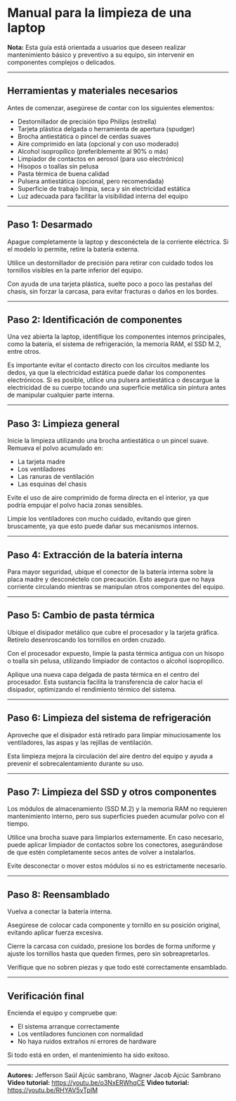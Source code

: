 # Manual para la limpieza de una laptop 

**Nota:** Esta guía está orientada a usuarios que deseen realizar mantenimiento básico y preventivo a su equipo, sin intervenir en componentes complejos o delicados.

---

## Herramientas y materiales necesarios

Antes de comenzar, asegúrese de contar con los siguientes elementos:

- Destornillador de precisión tipo Philips (estrella)
- Tarjeta plástica delgada o herramienta de apertura (spudger)
- Brocha antiestática o pincel de cerdas suaves
- Aire comprimido en lata (opcional y con uso moderado)
- Alcohol isopropílico (preferiblemente al 90% o más)
- Limpiador de contactos en aerosol (para uso electrónico)
- Hisopos o toallas sin pelusa
- Pasta térmica de buena calidad
- Pulsera antiestática (opcional, pero recomendada)
- Superficie de trabajo limpia, seca y sin electricidad estática
- Luz adecuada para facilitar la visibilidad interna del equipo

---

## Paso 1: Desarmado

Apague completamente la laptop y desconéctela de la corriente eléctrica. Si el modelo lo permite, retire la batería externa.

Utilice un destornillador de precisión para retirar con cuidado todos los tornillos visibles en la parte inferior del equipo.

Con ayuda de una tarjeta plástica, suelte poco a poco las pestañas del chasis, sin forzar la carcasa, para evitar fracturas o daños en los bordes.

---

## Paso 2: Identificación de componentes

Una vez abierta la laptop, identifique los componentes internos principales, como la batería, el sistema de refrigeración, la memoria RAM, el SSD M.2, entre otros.

Es importante evitar el contacto directo con los circuitos mediante los dedos, ya que la electricidad estática puede dañar los componentes electrónicos. Si es posible, utilice una pulsera antiestática o descargue la electricidad de su cuerpo tocando una superficie metálica sin pintura antes de manipular cualquier parte interna.

---

## Paso 3: Limpieza general

Inicie la limpieza utilizando una brocha antiestática o un pincel suave. Remueva el polvo acumulado en:

- La tarjeta madre  
- Los ventiladores  
- Las ranuras de ventilación  
- Las esquinas del chasis

Evite el uso de aire comprimido de forma directa en el interior, ya que podría empujar el polvo hacia zonas sensibles.

Limpie los ventiladores con mucho cuidado, evitando que giren bruscamente, ya que esto puede dañar sus mecanismos internos.

---

## Paso 4: Extracción de la batería interna

Para mayor seguridad, ubique el conector de la batería interna sobre la placa madre y desconéctelo con precaución. Esto asegura que no haya corriente circulando mientras se manipulan otros componentes del equipo.

---

## Paso 5: Cambio de pasta térmica

Ubique el disipador metálico que cubre el procesador y la tarjeta gráfica. Retírelo desenroscando los tornillos en orden cruzado.

Con el procesador expuesto, limpie la pasta térmica antigua con un hisopo o toalla sin pelusa, utilizando limpiador de contactos o alcohol isopropílico.

Aplique una nueva capa delgada de pasta térmica en el centro del procesador. Esta sustancia facilita la transferencia de calor hacia el disipador, optimizando el rendimiento térmico del sistema.

---

## Paso 6: Limpieza del sistema de refrigeración

Aproveche que el disipador está retirado para limpiar minuciosamente los ventiladores, las aspas y las rejillas de ventilación.

Esta limpieza mejora la circulación del aire dentro del equipo y ayuda a prevenir el sobrecalentamiento durante su uso.

---

## Paso 7: Limpieza del SSD y otros componentes

Los módulos de almacenamiento (SSD M.2) y la memoria RAM no requieren mantenimiento interno, pero sus superficies pueden acumular polvo con el tiempo.

Utilice una brocha suave para limpiarlos externamente. En caso necesario, puede aplicar limpiador de contactos sobre los conectores, asegurándose de que estén completamente secos antes de volver a instalarlos.

Evite desconectar o mover estos módulos si no es estrictamente necesario.

---

## Paso 8: Reensamblado

Vuelva a conectar la batería interna.

Asegúrese de colocar cada componente y tornillo en su posición original, evitando aplicar fuerza excesiva.

Cierre la carcasa con cuidado, presione los bordes de forma uniforme y ajuste los tornillos hasta que queden firmes, pero sin sobreapretarlos.

Verifique que no sobren piezas y que todo esté correctamente ensamblado.

---

## Verificación final

Encienda el equipo y compruebe que:

- El sistema arranque correctamente  
- Los ventiladores funcionen con normalidad  
- No haya ruidos extraños ni errores de hardware  

Si todo está en orden, el mantenimiento ha sido exitoso.

---

**Autores:** Jefferson Saúl Ajcúc sambrano, Wagner Jacob Ajcúc Sambrano 
**Video tutorial:** https://youtu.be/o3NxERWhqCE
**Video tutorial:** https://youtu.be/RHYAV5vTpIM
